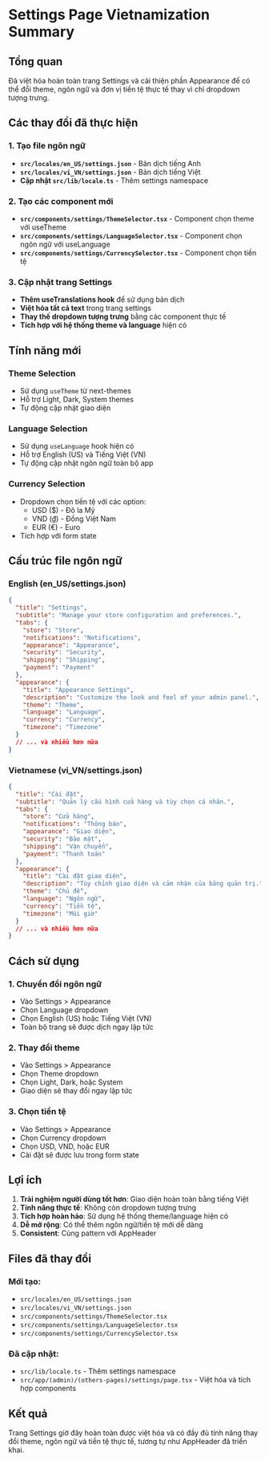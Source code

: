 # Settings Page Vietnamization Summary

## Tổng quan
Đã việt hóa hoàn toàn trang Settings và cải thiện phần Appearance để có thể đổi theme, ngôn ngữ và đơn vị tiền tệ thực tế thay vì chỉ dropdown tượng trưng.

## Các thay đổi đã thực hiện

### 1. Tạo file ngôn ngữ
- **`src/locales/en_US/settings.json`** - Bản dịch tiếng Anh
- **`src/locales/vi_VN/settings.json`** - Bản dịch tiếng Việt
- **Cập nhật `src/lib/locale.ts`** - Thêm settings namespace

### 2. Tạo các component mới
- **`src/components/settings/ThemeSelector.tsx`** - Component chọn theme với useTheme
- **`src/components/settings/LanguageSelector.tsx`** - Component chọn ngôn ngữ với useLanguage
- **`src/components/settings/CurrencySelector.tsx`** - Component chọn tiền tệ

### 3. Cập nhật trang Settings
- **Thêm useTranslations hook** để sử dụng bản dịch
- **Việt hóa tất cả text** trong trang settings
- **Thay thế dropdown tượng trưng** bằng các component thực tế
- **Tích hợp với hệ thống theme và language** hiện có

## Tính năng mới

### Theme Selection
- Sử dụng `useTheme` từ next-themes
- Hỗ trợ Light, Dark, System themes
- Tự động cập nhật giao diện

### Language Selection  
- Sử dụng `useLanguage` hook hiện có
- Hỗ trợ English (US) và Tiếng Việt (VN)
- Tự động cập nhật ngôn ngữ toàn bộ app

### Currency Selection
- Dropdown chọn tiền tệ với các option:
  - USD ($) - Đô la Mỹ
  - VND (₫) - Đồng Việt Nam  
  - EUR (€) - Euro
- Tích hợp với form state

## Cấu trúc file ngôn ngữ

### English (en_US/settings.json)
```json
{
  "title": "Settings",
  "subtitle": "Manage your store configuration and preferences.",
  "tabs": {
    "store": "Store",
    "notifications": "Notifications",
    "appearance": "Appearance",
    "security": "Security",
    "shipping": "Shipping", 
    "payment": "Payment"
  },
  "appearance": {
    "title": "Appearance Settings",
    "description": "Customize the look and feel of your admin panel.",
    "theme": "Theme",
    "language": "Language",
    "currency": "Currency",
    "timezone": "Timezone"
  }
  // ... và nhiều hơn nữa
}
```

### Vietnamese (vi_VN/settings.json)
```json
{
  "title": "Cài đặt",
  "subtitle": "Quản lý cấu hình cửa hàng và tùy chọn cá nhân.",
  "tabs": {
    "store": "Cửa hàng",
    "notifications": "Thông báo",
    "appearance": "Giao diện",
    "security": "Bảo mật",
    "shipping": "Vận chuyển",
    "payment": "Thanh toán"
  },
  "appearance": {
    "title": "Cài đặt giao diện", 
    "description": "Tùy chỉnh giao diện và cảm nhận của bảng quản trị.",
    "theme": "Chủ đề",
    "language": "Ngôn ngữ",
    "currency": "Tiền tệ",
    "timezone": "Múi giờ"
  }
  // ... và nhiều hơn nữa
}
```

## Cách sử dụng

### 1. Chuyển đổi ngôn ngữ
- Vào Settings > Appearance
- Chọn Language dropdown
- Chọn English (US) hoặc Tiếng Việt (VN)
- Toàn bộ trang sẽ được dịch ngay lập tức

### 2. Thay đổi theme
- Vào Settings > Appearance  
- Chọn Theme dropdown
- Chọn Light, Dark, hoặc System
- Giao diện sẽ thay đổi ngay lập tức

### 3. Chọn tiền tệ
- Vào Settings > Appearance
- Chọn Currency dropdown
- Chọn USD, VND, hoặc EUR
- Cài đặt sẽ được lưu trong form state

## Lợi ích

1. **Trải nghiệm người dùng tốt hơn**: Giao diện hoàn toàn bằng tiếng Việt
2. **Tính năng thực tế**: Không còn dropdown tượng trưng
3. **Tích hợp hoàn hảo**: Sử dụng hệ thống theme/language hiện có
4. **Dễ mở rộng**: Có thể thêm ngôn ngữ/tiền tệ mới dễ dàng
5. **Consistent**: Cùng pattern với AppHeader

## Files đã thay đổi

### Mới tạo:
- `src/locales/en_US/settings.json`
- `src/locales/vi_VN/settings.json`
- `src/components/settings/ThemeSelector.tsx`
- `src/components/settings/LanguageSelector.tsx`
- `src/components/settings/CurrencySelector.tsx`

### Đã cập nhật:
- `src/lib/locale.ts` - Thêm settings namespace
- `src/app/(admin)/(others-pages)/settings/page.tsx` - Việt hóa và tích hợp components

## Kết quả
Trang Settings giờ đây hoàn toàn được việt hóa và có đầy đủ tính năng thay đổi theme, ngôn ngữ và tiền tệ thực tế, tương tự như AppHeader đã triển khai.


